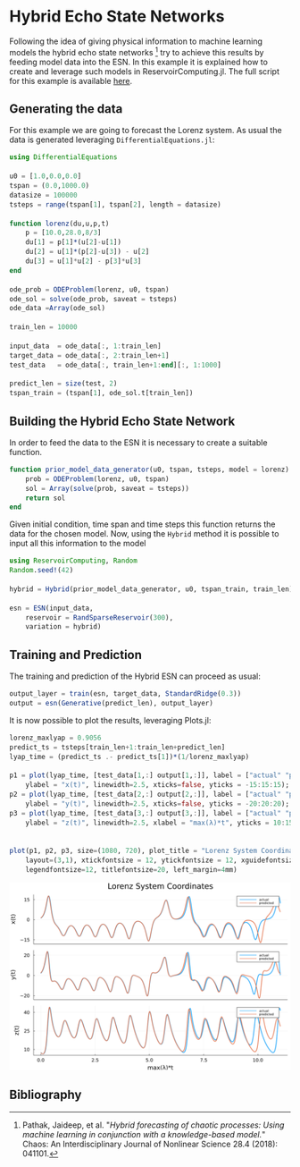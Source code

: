 # Hybrid Echo State Networks
Following the idea of giving physical information to machine learning models the hybrid echo state networks [^1] try to achieve this results by feeding model data into the ESN. In this example it is explained how to create and leverage such models in ReservoirComputing.jl. The full script for this example is available [here](https://github.com/MartinuzziFrancesco/reservoir-computing-examples/blob/main/hybrid/hybrid.jl).

## Generating the data
For this example we are going to forecast the Lorenz system. As usual the data is generated leveraging `DifferentialEquations.jl`:
```julia
using DifferentialEquations

u0 = [1.0,0.0,0.0]                       
tspan = (0.0,1000.0)  
datasize = 100000
tsteps = range(tspan[1], tspan[2], length = datasize)                   

function lorenz(du,u,p,t)
    p = [10.0,28.0,8/3]
    du[1] = p[1]*(u[2]-u[1])
    du[2] = u[1]*(p[2]-u[3]) - u[2]
    du[3] = u[1]*u[2] - p[3]*u[3]
end

ode_prob = ODEProblem(lorenz, u0, tspan)
ode_sol = solve(ode_prob, saveat = tsteps)
ode_data =Array(ode_sol)

train_len = 10000

input_data  = ode_data[:, 1:train_len]
target_data = ode_data[:, 2:train_len+1]
test_data   = ode_data[:, train_len+1:end][:, 1:1000]

predict_len = size(test, 2)
tspan_train = (tspan[1], ode_sol.t[train_len])
```

## Building the Hybrid Echo State Network
In order to feed the data to the ESN it is necessary to create a suitable function.
```julia
function prior_model_data_generator(u0, tspan, tsteps, model = lorenz)
    prob = ODEProblem(lorenz, u0, tspan) 
    sol = Array(solve(prob, saveat = tsteps))
    return sol
end
```

Given initial condition, time span and time steps this function returns the data for the chosen model. Now, using the `Hybrid` method it is possible to input all this information to the model
```julia
using ReservoirComputing, Random
Random.seed!(42)

hybrid = Hybrid(prior_model_data_generator, u0, tspan_train, train_len)

esn = ESN(input_data,
    reservoir = RandSparseReservoir(300),
    variation = hybrid)
```

## Training and Prediction
The training and prediction of the Hybrid ESN can proceed as usual:
```julia
output_layer = train(esn, target_data, StandardRidge(0.3))
output = esn(Generative(predict_len), output_layer)
```

It is now possible to plot the results, leveraging Plots.jl:
```julia
lorenz_maxlyap = 0.9056
predict_ts = tsteps[train_len+1:train_len+predict_len]
lyap_time = (predict_ts .- predict_ts[1])*(1/lorenz_maxlyap)

p1 = plot(lyap_time, [test_data[1,:] output[1,:]], label = ["actual" "predicted"], 
    ylabel = "x(t)", linewidth=2.5, xticks=false, yticks = -15:15:15);
p2 = plot(lyap_time, [test_data[2,:] output[2,:]], label = ["actual" "predicted"], 
    ylabel = "y(t)", linewidth=2.5, xticks=false, yticks = -20:20:20);
p3 = plot(lyap_time, [test_data[3,:] output[3,:]], label = ["actual" "predicted"], 
    ylabel = "z(t)", linewidth=2.5, xlabel = "max(λ)*t", yticks = 10:15:40);


plot(p1, p2, p3, size=(1080, 720), plot_title = "Lorenz System Coordinates", 
    layout=(3,1), xtickfontsize = 12, ytickfontsize = 12, xguidefontsize=15, yguidefontsize=15,
    legendfontsize=12, titlefontsize=20, left_margin=4mm)
```
![hybrid](images/hybrid.png)

## Bibliography
[^1]: Pathak, Jaideep, et al. "_Hybrid forecasting of chaotic processes: Using machine learning in conjunction with a knowledge-based model._" Chaos: An Interdisciplinary Journal of Nonlinear Science 28.4 (2018): 041101.